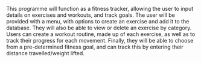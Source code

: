 This programme will function as a fitness tracker, allowing the user to
input details on exercises and workouts, and track goals.
The user will be provided with a menu, with options to create an exercise
and add it to the database. They will also be able to view or delete an
exercise by category.
Users can create a workout routine, made up of each exercise, as well as to
track their progress for each movement.
Finally, they will be able to choose from a pre-determined fitness goal, and
can track this by entering their distance travelled/weight lifted.
